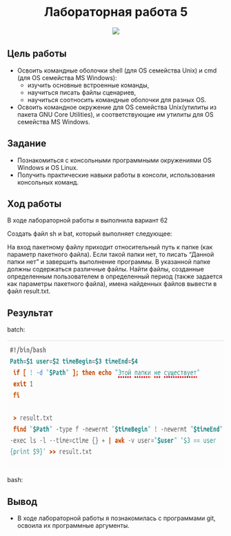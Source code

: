 <h1 align="center">Лабораторная работа 5 </h1>
<p align="center"><img src="https://github.com/blackcater/blackcater/raw/main/images/banner.gif" height="100">
</p> 

## Цель работы 
- Освоить командные оболочки shell (для OS семейства Unix) и cmd (для OS семейства MS Windows):
  - изучить основные встроенные команды,
  - научиться писать файлы сценариев,
  - научиться соотносить командные оболочки для разных OS.
- Освоить командное окружение для OS семейства Unix(утилиты из пакета GNU Core Utilities), и соответствующие им утилиты для OS семейства MS Windows.


## Задание 
- Познакомиться с консольными программными окружениями OS Windows и OS Linux.
- Получить практические навыки работы в консоли, использования консольных команд.

## Ход работы
В ходе лабораторной работы я выполнила вариант 62

Создать файл sh и bat, который выполняет следующее: 

На вход пакетному файлу приходит относительный путь к папке (как параметр пакетного файла). Если такой папки нет, то писать “Данной папки нет” и завершить выполнение программы. В указанной папке должны содержаться различные файлы. Найти файлы, созданные определенным пользователем в определенный период (также задается как параметры пакетного файла), имена найденных файлов вывести в файл result.txt. 

## Результат 
batch:

<img src="Screenshot1.png" height="300" >

bash:


## Вывод
- В ходе лабораторной работы я познакомилась с программами git, освоила их программные аргументы.


